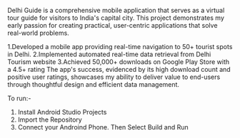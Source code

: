 Delhi Guide is a comprehensive mobile application that serves as a virtual tour guide for visitors to India's capital city. This project demonstrates my early passion for creating practical, user-centric applications that solve real-world problems.

1.Developed a mobile app providing real-time navigation to 50+ tourist spots in Delhi.
2.Implemented automated real-time data retrieval from Delhi Tourism website
3.Achieved 50,000+ downloads on Google Play Store with a 4.5+ rating
The app's success, evidenced by its high download count and positive user ratings, showcases my ability to deliver value to end-users through thoughtful design and efficient data management.

To run:-

1. Install Android Studio Projects
2. Import the Repository
3. Connect your Androind Phone. Then Select Build and Run
